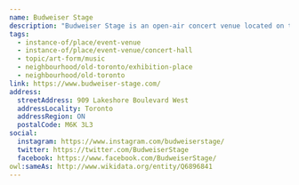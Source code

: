 ```yaml
---
name: Budweiser Stage
description: "Budweiser Stage is an open-air concert venue located on the grounds of Ontario Place. Originally opened as the Molson Amphitheatre, this waterfront venue has been a premier destination for large-scale concerts and live performances in Toronto. With a capacity of over 16,000, it hosts major touring artists throughout the summer season, offering both reserved seating and general admission lawn areas with stunning views of Lake Ontario."
tags:
  - instance-of/place/event-venue
  - instance-of/place/event-venue/concert-hall
  - topic/art-form/music
  - neighbourhood/old-toronto/exhibition-place
  - neighbourhood/old-toronto
link: https://www.budweiser-stage.com/
address:
  streetAddress: 909 Lakeshore Boulevard West
  addressLocality: Toronto
  addressRegion: ON
  postalCode: M6K 3L3
social:
  instagram: https://www.instagram.com/budweiserstage/
  twitter: https://twitter.com/BudweiserStage
  facebook: https://www.facebook.com/BudweiserStage/
owl:sameAs: http://www.wikidata.org/entity/Q6896841
---
```

